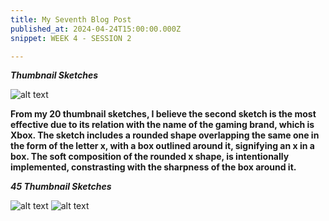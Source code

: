 ```yaml
---
title: My Seventh Blog Post
published_at: 2024-04-24T15:00:00.000Z
snippet: WEEK 4 - SESSION 2

---
```

_**Thumbnail Sketches**_

![alt text](/images/thumbnailsketches.jpg)

**From my 20 thumbnail sketches, I believe the second sketch is the most effective due to its relation with the name of the gaming brand, which is Xbox. The sketch includes a rounded shape overlapping the same one in the form of the letter x, with a box outlined around it, signifying an x in a box. The soft composition of the rounded x shape, is intentionally implemented, constrasting with the sharpness of the box around it.**

_**45 Thumbnail Sketches**_

![alt text](/images/45iconsimageone.jpg)
![alt text](/images/45iconsimagetwo.png)

<!-- # This is h1

## This is h2

_underline_

**bold** -->
